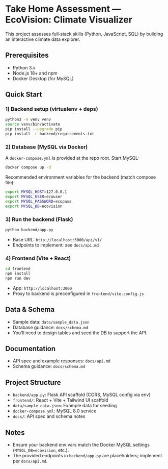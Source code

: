 # Take Home Assessment — EcoVision: Climate Visualizer

This project assesses full‑stack skills (Python, JavaScript, SQL) by building an interactive climate data explorer.

## Prerequisites
- Python 3.x
- Node.js 18+ and npm
- Docker Desktop (for MySQL)

## Quick Start

### 1) Backend setup (virtualenv + deps)
```bash
python3 -m venv venv
source venv/bin/activate
pip install --upgrade pip
pip install -r backend/requirements.txt
```

### 2) Database (MySQL via Docker)
A `docker-compose.yml` is provided at the repo root. Start MySQL:
```bash
docker compose up -d
```

Recommended environment variables for the backend (match compose file):
```bash
export MYSQL_HOST=127.0.0.1
export MYSQL_USER=ecouser
export MYSQL_PASSWORD=ecopass
export MYSQL_DB=ecovision
```

### 3) Run the backend (Flask)
```bash
python backend/app.py
```
- Base URL: `http://localhost:5000/api/v1/`
- Endpoints to implement: see `docs/api.md`

### 4) Frontend (Vite + React)
```bash
cd frontend
npm install
npm run dev
```
- App: `http://localhost:3000`
- Proxy to backend is preconfigured in `frontend/vite.config.js`

## Data & Schema
- Sample data: `data/sample_data.json`
- Database guidance: `docs/schema.md`
- You’ll need to design tables and seed the DB to support the API.

## Documentation
- API spec and example responses: `docs/api.md`
- Schema guidance: `docs/schema.md`

## Project Structure
- `backend/app.py`: Flask API scaffold (CORS, MySQL config via env)
- `frontend/`: React + Vite + Tailwind UI scaffold
- `data/sample_data.json`: Example data for seeding
- `docker-compose.yml`: MySQL 8.0 service
- `docs/`: API spec and schema notes

## Notes
- Ensure your backend env vars match the Docker MySQL settings (`MYSQL_DB=ecovision`, etc.).
- The provided endpoints in `backend/app.py` are placeholders; implement per `docs/api.md`.